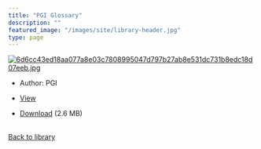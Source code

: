 ```yaml
---
title: "PGI Glossary"
description: ""
featured_image: "/images/site/library-header.jpg"
type: page
---
```


<a href="" target="_blank">![6d6cc43ed18aa077a8e03c7808995047d797b27ab8e531dc731b8edc18d07eeb.jpg](/images/library/6d6cc43ed18aa077a8e03c7808995047d797b27ab8e531dc731b8edc18d07eeb.jpg)</a>
* Author: PGI
* <a href="" target="_blank">View</a>

* [Download]() (2.6 MB)

<br />[Back to library](/library/)
